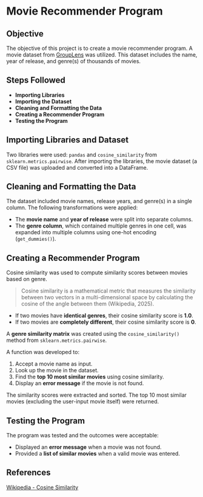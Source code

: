 # Movie Recommender Program

## Objective

The objective of this project is to create a movie recommender program. A movie dataset from [GroupLens](https://grouplens.org) was utilized. This dataset includes the name, year of release, and genre(s) of thousands of movies.

## Steps Followed

- **Importing Libraries**  
- **Importing the Dataset**  
- **Cleaning and Formatting the Data**  
- **Creating a Recommender Program**  
- **Testing the Program**  

## **Importing Libraries and Dataset**

Two libraries were used: `pandas` and `cosine_similarity` from `sklearn.metrics.pairwise`. After importing the libraries, the movie dataset (a CSV file) was uploaded and converted into a DataFrame.

## **Cleaning and Formatting the Data**

The dataset included movie names, release years, and genre(s) in a single column. The following transformations were applied:

- The **movie name** and **year of release** were split into separate columns.  
- The **genre column**, which contained multiple genres in one cell, was expanded into multiple columns using one-hot encoding (`get_dummies()`).  

## **Creating a Recommender Program**

Cosine similarity was used to compute similarity scores between movies based on genre.  

> Cosine similarity is a mathematical metric that measures the similarity between two vectors in a multi-dimensional space by calculating the cosine of the angle between them (Wikipedia, 2025).  

- If two movies have **identical genres**, their cosine similarity score is **1.0**.  
- If two movies are **completely different**, their cosine similarity score is **0**.  

A **genre similarity matrix** was created using the `cosine_similarity()` method from `sklearn.metrics.pairwise`.  

A function was developed to:  
1. Accept a movie name as input.  
2. Look up the movie in the dataset.  
3. Find the **top 10 most similar movies** using cosine similarity.  
4. Display an **error message** if the movie is not found.  

The similarity scores were extracted and sorted. The top 10 most similar movies (excluding the user-input movie itself) were returned.

## **Testing the Program**

The program was tested and the outcomes were acceptable:  

- Displayed an **error message** when a movie was not found.  
- Provided a **list of similar movies** when a valid movie was entered.  

## **References**
[Wikipedia - Cosine Similarity](https://en.wikipedia.org/wiki/Cosine_similarity)